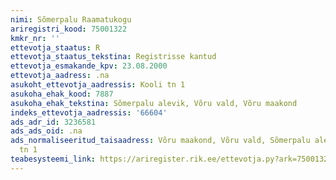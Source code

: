 ```yaml
---
nimi: Sõmerpalu Raamatukogu
ariregistri_kood: 75001322
kmkr_nr: ''
ettevotja_staatus: R
ettevotja_staatus_tekstina: Registrisse kantud
ettevotja_esmakande_kpv: 23.08.2000
ettevotja_aadress: .na
asukoht_ettevotja_aadressis: Kooli tn 1
asukoha_ehak_kood: 7887
asukoha_ehak_tekstina: Sõmerpalu alevik, Võru vald, Võru maakond
indeks_ettevotja_aadressis: '66604'
ads_adr_id: 3236581
ads_ads_oid: .na
ads_normaliseeritud_taisaadress: Võru maakond, Võru vald, Sõmerpalu alevik, Kooli
  tn 1
teabesysteemi_link: https://ariregister.rik.ee/ettevotja.py?ark=75001322&ref=rekvisiidid
---
```

